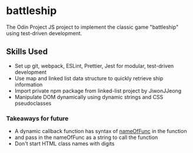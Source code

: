 # battleship
The Odin Project JS project to implement the classic game "battleship" using test-driven development.

## Skills Used
- Set up git, webpack, ESLint, Prettier, Jest for modular, test-driven development
- Use map and linked list data structure to quickly retrieve ship information
- Import private npm package from linked-list project by JiwonJJeong
- Manipulate DOM dynamically using dynamic strings and CSS pseudoclasses

### Takeaways for future
- A dynamic callback function has syntax of [nameOfFunc]() in the function
- and pass in the nameOfFunc as a string to call the function
- Don't start HTML class names with digits